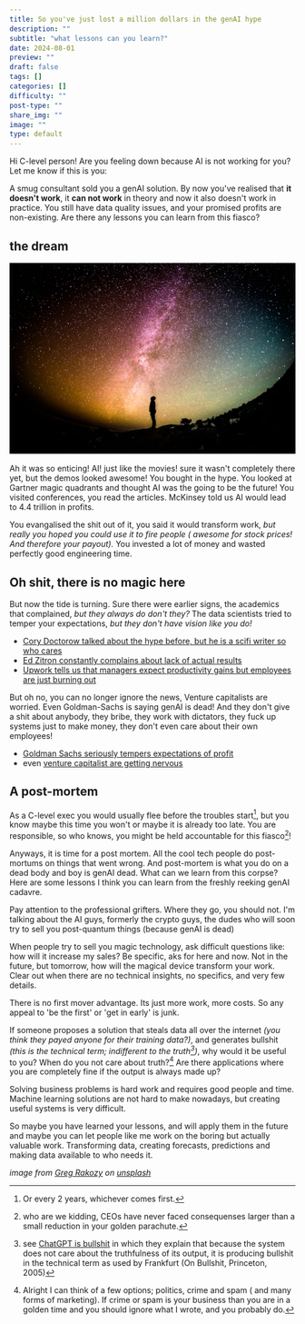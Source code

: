 ```yaml
---
title: So you've just lost a million dollars in the genAI hype
description: ""
subtitle: "what lessons can you learn?"
date: 2024-08-01
preview: ""
draft: false
tags: []
categories: []
difficulty: ""
post-type: ""
share_img: ""
image: ""
type: default
---
```


Hi C-level person! Are you feeling down because AI is not working for you? Let me know if this is you:

A smug consultant sold you a genAI solution. By now you've realised that **it doesn't work**, it **can not work** in theory and now it also doesn't work in practice. You still have data quality issues, and your promised profits are non-existing. Are there any lessons you can learn from this fiasco?

## the dream

![I've added a few inspiring images to rest your eyes in between the text, the content does not matter, think wide open spaces, staring people, feelings of awe](greg-rakozy-oMpAz-DN-9I-unsplash.jpg)

Ah it was so enticing! AI! just like the movies! sure it wasn't completely there yet, but the demos looked awesome! You bought in the hype. You looked at Gartner magic quadrants and thought AI was the going to be the future! You visited conferences, you read the articles. McKinsey told us AI would lead to 4.4 trillion in profits.

You evangalised the shit out of it, you said it would transform work, _but really you hoped you could use it to fire people ( awesome for stock prices! And therefore your payout)._ 
You invested a lot of money and wasted perfectly good engineering time. 

## Oh shit, there is no magic here

But now the tide is turning. Sure there were earlier signs, the academics that complained, _but they always do don't they?_ The data scientists tried to temper your expectations, _but they don't have vision like you do!_ 

- [Cory Doctorow talked about the hype before, but he is a scifi writer so who cares](https://locusmag.com/2023/12/commentary-cory-doctorow-what-kind-of-bubble-is-ai/)
- [Ed Zitron constantly complains about lack of actual results](https://www.wheresyoured.at/sam-altman-is-full-of-shit/)
- [Upwork tells us that managers expect productivity gains but employees are just burning out](https://www.upwork.com/research/ai-enhanced-work-models)

But oh no, you can no longer ignore the news, Venture capitalists are worried. Even Goldman-Sachs is saying genAI is dead! And they don't give a shit about anybody, they bribe, they work with dictators, they fuck up systems just to make money, they don't even care about their own employees! 

- [Goldman Sachs seriously tempers expectations of profit](https://www.goldmansachs.com/insights/top-of-mind/gen-ai-too-much-spend-too-little-benefit)
- even [venture capitalist are getting nervous](https://www.sequoiacap.com/article/ais-600b-question/)

## A post-mortem

As a C-level exec you would usually flee before the troubles start[^4], but you know maybe this time you won't or maybe it is already too late. You are responsible, so who knows, you might be held accountable for this fiasco[^1]!

Anyways, it is time for a post mortem. All the cool tech people do post-mortums on things that went wrong. And post-mortem is what you do on a dead body and boy is genAI dead.
What can we learn from this corpse? Here are some lessons I think you can learn from the freshly reeking genAI cadavre.

Pay attention to the professional grifters. Where they go, you should not. I'm talking about the AI guys, formerly the crypto guys, the dudes who will soon try to sell you post-quantum things (because genAI is dead)

When people try to sell you magic technology, ask difficult questions like: how will it increase my sales? Be specific, aks for here and now. Not in the future, but tomorrow, how will the magical device transform your work. Clear out when there are no technical insights, no specifics, and very few details.

There is no first mover advantage. Its just more work, more costs. So any appeal to 'be the first' or 'get in early' is junk. 

If someone proposes a solution that steals data all over the internet _(you think they payed anyone for their training data?)_, and generates bullshit _(this is the technical term; indifferent to the truth[^2])_, why would it be useful to you? When do you not care about truth?[^3] Are there applications where you are completely fine if the output is always made up? 

Solving business problems is hard work and requires good people and time. Machine learning solutions are not hard to make nowadays, but creating useful systems is very difficult. 

So maybe you have learned your lessons, and will apply them in the future and maybe you can let people like me work on the boring but actually valuable work. Transforming data, creating forecasts, predictions and making data available to who needs it. 


[^1]: who are we kidding, CEOs have never faced consequenses larger than a small reduction in your golden parachute.
[^2]: see [ChatGPT is bullshit](https://link.springer.com/article/10.1007/s10676-024-09775-5) in which they explain that because the system does not care about the truthfulness of its output, it is producing bullshit in the technical term as used by Frankfurt (On Bullshit, Princeton, 2005)
[^3]: Alright I can think of a few options; politics, crime and spam ( and many forms of marketing). If crime or spam is your business than you are in a golden time and you should ignore what I wrote, and you probably do.
[^4]: Or every 2 years, whichever comes first.

_image from [Greg Rakozy](https://unsplash.com/@grakozy) on [unsplash](https://unsplash.com/photos/silhouette-photography-of-person-oMpAz-DN-9I)_